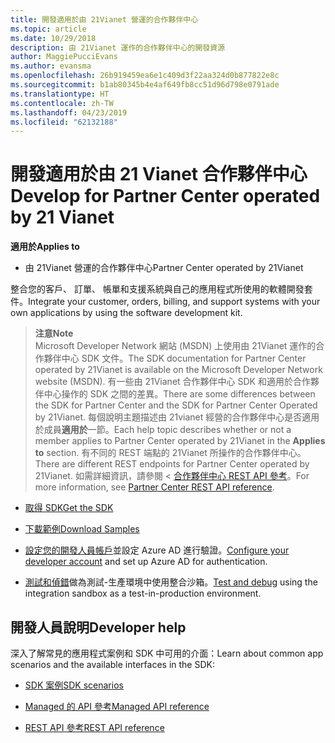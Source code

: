 ```yaml
---
title: 開發適用於由 21Vianet 營運的合作夥伴中心
ms.topic: article
ms.date: 10/29/2018
description: 由 21Vianet 運作的合作夥伴中心的開發資源
author: MaggiePucciEvans
ms.author: evansma
ms.openlocfilehash: 26b919459ea6e1c409d3f22aa324d0b877822e8c
ms.sourcegitcommit: b1ab80345b4e4af649fb8cc51d96d798e0791ade
ms.translationtype: HT
ms.contentlocale: zh-TW
ms.lasthandoff: 04/23/2019
ms.locfileid: "62132188"
---
```

# <a name="develop-for-partner-center-operated-by-21-vianet"></a><span data-ttu-id="1d202-103">開發適用於由 21 Vianet 合作夥伴中心</span><span class="sxs-lookup"><span data-stu-id="1d202-103">Develop for Partner Center operated by 21 Vianet</span></span>

<span data-ttu-id="1d202-104">**適用於**</span><span class="sxs-lookup"><span data-stu-id="1d202-104">**Applies to**</span></span>

-   <span data-ttu-id="1d202-105">由 21Vianet 營運的合作夥伴中心</span><span class="sxs-lookup"><span data-stu-id="1d202-105">Partner Center operated by 21Vianet</span></span>


<span data-ttu-id="1d202-106">整合您的客戶、 訂單、 帳單和支援系統與自己的應用程式所使用的軟體開發套件。</span><span class="sxs-lookup"><span data-stu-id="1d202-106">Integrate your customer, orders, billing, and support systems with your own applications by using the software development kit.</span></span>

><span data-ttu-id="1d202-107">**注意**</span><span class="sxs-lookup"><span data-stu-id="1d202-107">**Note**</span></span><br> <span data-ttu-id="1d202-108">Microsoft Developer Network 網站 (MSDN) 上使用由 21Vianet 運作的合作夥伴中心 SDK 文件。</span><span class="sxs-lookup"><span data-stu-id="1d202-108">The SDK documentation for Partner Center operated by 21Vianet is available on the Microsoft Developer Network website (MSDN).</span></span> <span data-ttu-id="1d202-109">有一些由 21Vianet 合作夥伴中心 SDK 和適用於合作夥伴中心操作的 SDK 之間的差異。</span><span class="sxs-lookup"><span data-stu-id="1d202-109">There are some differences between the SDK for Partner Center and the SDK for Partner Center Operated by 21Vianet.</span></span>
<span data-ttu-id="1d202-110">每個說明主題描述由 21vianet 經營的合作夥伴中心是否適用於成員**適用於**一節。</span><span class="sxs-lookup"><span data-stu-id="1d202-110">Each help topic describes whether or not a member applies to Partner Center operated by 21Vianet in the **Applies to** section.</span></span> <span data-ttu-id="1d202-111">有不同的 REST 端點的 21Vianet 所操作的合作夥伴中心。</span><span class="sxs-lookup"><span data-stu-id="1d202-111">There are different REST endpoints for Partner Center operated by 21Vianet.</span></span> <span data-ttu-id="1d202-112">如需詳細資訊，請參閱 <<c0> [ 合作夥伴中心 REST API 參考](https://msdn.microsoft.com/en-us/library/partnercenter/mt667943.aspx)。</span><span class="sxs-lookup"><span data-stu-id="1d202-112">For more information, see [Partner Center REST API reference](https://msdn.microsoft.com/en-us/library/partnercenter/mt667943.aspx).</span></span>


-   [<span data-ttu-id="1d202-113">取得 SDK</span><span class="sxs-lookup"><span data-stu-id="1d202-113">Get the SDK</span></span>](https://go.microsoft.com/fwlink/p/?LinkID=746681)

-   [<span data-ttu-id="1d202-114">下載範例</span><span class="sxs-lookup"><span data-stu-id="1d202-114">Download Samples</span></span>](https://msdn.microsoft.com/library/partnercenter/mt634711.aspx)

-   <span data-ttu-id="1d202-115">[設定您的開發人員帳戶](https://msdn.microsoft.com/library/partnercenter/mt634709.aspx)並設定 Azure AD 進行驗證。</span><span class="sxs-lookup"><span data-stu-id="1d202-115">[Configure your developer account](https://msdn.microsoft.com/library/partnercenter/mt634709.aspx) and set up Azure AD for authentication.</span></span> 

-   <span data-ttu-id="1d202-116">[測試和偵錯](https://msdn.microsoft.com/library/partnercenter/mt634717.aspx)做為測試-生產環境中使用整合沙箱。</span><span class="sxs-lookup"><span data-stu-id="1d202-116">[Test and debug](https://msdn.microsoft.com/library/partnercenter/mt634717.aspx) using the integration sandbox as a test-in-production environment.</span></span>

## <a name="developer-help"></a><span data-ttu-id="1d202-117">開發人員說明</span><span class="sxs-lookup"><span data-stu-id="1d202-117">Developer help</span></span>
<span data-ttu-id="1d202-118">深入了解常見的應用程式案例和 SDK 中可用的介面：</span><span class="sxs-lookup"><span data-stu-id="1d202-118">Learn about common app scenarios and the available interfaces in the SDK:</span></span>

-   [<span data-ttu-id="1d202-119">SDK 案例</span><span class="sxs-lookup"><span data-stu-id="1d202-119">SDK scenarios</span></span>](https://msdn.microsoft.com/library/partnercenter/mt634715.aspx)

-   [<span data-ttu-id="1d202-120">Managed 的 API 參考</span><span class="sxs-lookup"><span data-stu-id="1d202-120">Managed API reference</span></span>](https://msdn.microsoft.com/library/partnercenter/mt635943.aspx)

-   [<span data-ttu-id="1d202-121">REST API 參考</span><span class="sxs-lookup"><span data-stu-id="1d202-121">REST API reference</span></span>](https://msdn.microsoft.com/library/partnercenter/mt667943.aspx)